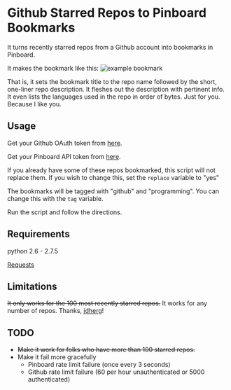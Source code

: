 Github Starred Repos to Pinboard Bookmarks
==========================================

It turns recently starred repos from a Github account into bookmarks in Pinboard.

It makes the bookmark like this:
![example bookmark](https://dl.dropbox.com/s/n3tpzmlo8k13fxd/example.png)

That is, it sets the bookmark title to the repo name followed by the short, one-liner repo description. It fleshes out the description with pertinent info. It even lists the languages used in the repo in order of bytes. Just for you. Because I like you.

Usage
-----

Get your Github OAuth token from [here](https://github.com/settings/applications).

Get your Pinboard API token from [here](https://pinboard.in/settings/password).

If you already have some of these repos bookmarked, this script will not replace them. If you wish to change this, set the ```replace``` variable to "yes"

The bookmarks will be tagged with "github" and "programming". You can change this with the ```tag``` variable.

Run the script and follow the directions.


Requirements
------------

python 2.6 - 2.7.5

[Requests](http://docs.python-requests.org/en/latest/)

Limitations
-----------

<del>It only works for the 100 most recently starred repos.</del> It works for any number of repos. Thanks, [jdherg](https://github.com/jdherg)!

TODO
----

* <del>Make it work for folks who have more than 100 starred repos.</del>
* Make it fail more gracefully
	* Pinboard rate limit failure (once every 3 seconds)
	* Github rate limit failure (60 per hour unauthenticated or 5000 authenticated)